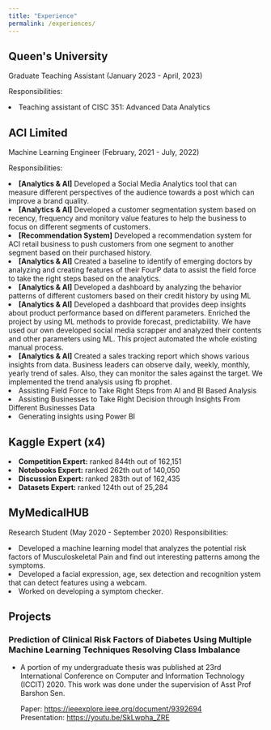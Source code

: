 ```yaml
---
title: "Experience"
permalink: /experiences/
---
```


## Queen's University

Graduate Teaching Assistant (January 2023 - April, 2023)

Responsibilities:

<li> Teaching assistant of CISC 351: Advanced Data Analytics</li>

## ACI Limited

Machine Learning Engineer (February, 2021 - July, 2022)

Responsibilities:

<li> <b>[Analytics & AI]</b> Developed a Social Media Analytics tool that can measure different perspectives of the
audience towards a post which can improve a brand quality.</li>
<li> <b>[Analytics & AI]</b> Developed a customer segmentation system based on recency, frequency and monitory value
features to help the business to focus on different segments of customers.</li>
<li> <b>[Recommendation System]</b> Developed a recommendation system for ACI retail business to push customers
from one segment to another segment based on their purchased history.</li>
<li> <b>[Analytics & AI]</b> Created a baseline to identify of emerging doctors by analyzing and creating features
of their FourP data to assist the field force to take the right steps based on the analytics.</li>
<li> <b>[Analytics & AI]</b> Developed a dashboard by analyzing the behavior patterns of different customers based on their credit history by using ML</li>
<li> <b>[Analytics & AI]</b> Developed a dashboard that provides deep insights about product performance based on different parameters. Enriched the project by using ML methods to provide forecast, predictability. We have used our own developed social media scrapper and analyzed their contents and other parameters using ML. This project automated the whole existing manual process. </li>
<li> <b>[Analytics & AI]</b> Created a sales tracking report which shows various insights from data. Business leaders can observe daily, weekly, monthly, yearly trend of sales. Also, they can monitor the sales against the target. We implemented the trend analysis using fb prophet.
</li>
<li> Assisting Field Force to Take Right Steps from AI and BI Based Analysis</li>
 <li> Assisting Businesses to Take Right Decision through Insights From Different Businesses Data</li>
  <li> Generating insights using Power BI</li>

## Kaggle Expert (x4)

<li><b>Competition Expert:</b> ranked 844th out of 162,151 </li>
 <li><b>Notebooks Expert:</b> ranked 262th out of 140,050 </li>
 <li><b>Discussion Expert: </b>ranked 283th out of 162,435 </li>
<li><b>Datasets Expert: </b>ranked 124th out of 25,284 </li>

## MyMedicalHUB

Research Student (May 2020 - September 2020)
Responsibilities:

<li>Developed a machine learning model that analyzes the potential risk
  factors of Musculoskeletal Pain and find out interesting patterns among the symptoms.</li>
<li>Developed a facial expression, age, sex detection and recognition
  ystem that can detect features using a webcam.</li>
<li>Worked on developing a symptom checker.</li>

## Projects

### Prediction of Clinical Risk Factors of Diabetes Using Multiple Machine Learning Techniques Resolving Class Imbalance

- A portion of my undergraduate thesis was published at 23rd International Conference on Computer and Information Technology (ICCIT) 2020. This work was done under the supervision of Asst Prof Barshon Sen. <p>Paper: <a href="https://ieeexplore.ieee.org/document/9392694">https://ieeexplore.ieee.org/document/9392694 </a><br>
  Presentation: <a href="https://youtu.be/SkLwpha_ZRE">https://youtu.be/SkLwpha_ZRE</a>
  </p>

